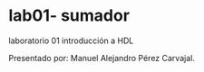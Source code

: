 # lab01- sumador 
laboratorio 01 introducción a HDL

Presentado por: Manuel Alejandro Pérez Carvajal.

 

